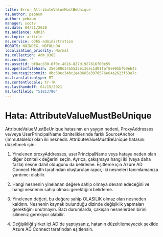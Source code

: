 ```yaml
---
title: Error AttributeValueMustBeUnique
ms.author: pebaum
author: pebaum
manager: scotv
ms.date: 04/21/2020
ms.audience: Admin
ms.topic: article
ms.service: o365-administration
ROBOTS: NOINDEX, NOFOLLOW
localization_priority: Normal
ms.collection: Adm_O365
ms.custom: ''
ms.assetid: bf8ac830-6f0c-4616-827d-987616700e59
ms.openlocfilehash: 35eb88624a5535e136ac1d01faf8e905bf00eb45
ms.sourcegitcommit: 8bc60ec34bc1e40685e3976576e04a2623f63a7c
ms.translationtype: MT
ms.contentlocale: tr-TR
ms.lasthandoff: 04/15/2021
ms.locfileid: "51813780"
---
```

# <a name="error-attributevaluemustbeunique"></a>Hata: AttributeValueMustBeUnique

AttributeValueMustBeUnique hatasının en yaygın nedeni, ProxyAddresses ve/veya UserPrincipalName özniteliklerinde farklı SourceAnchor (immutableId) olan iki nesnedir. AttributeValueMustBeUnique hatasını düzeltmek için:
  
1. Yinelenen proxyAddresses, userPrincipalName veya hataya neden olan diğer öznitelik değerini seçin. Ayrıca, çakışmaya hangi iki (veya daha fazla) nesne dahil olduğunu da belirleme. Eşitleme için Azure AD Connect Health tarafından oluşturulan rapor, iki nesneleri tanımlamanıza yardımcı olabilir.
    
2. Hangi nesnenin yinelanan değere sahip olmaya devam edeceğini ve hangi nesnenin sahip olması gerektiğini belirleme.
    
3. Yinelenen değeri, bu değere sahip OLASILIK olmaz olan nesneden kaldırın. Nesnenin kaynak bulunduğu dizinde değişiklik yapmaları gerektiğini unutmayın. Bazı durumlarda, çakışan nesnelerden birini silmeniz gerekiyor olabilir.
    
4. Değişikliği şirket içi AD'de yaptıysanız, hatanın düzeltilemeyecek şekilde Azure AD Connect tarafından eşitlensin.
    


